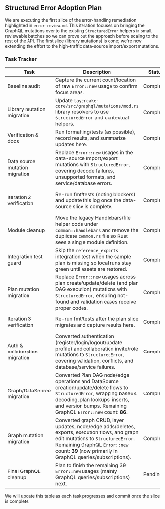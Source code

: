 ## Structured Error Adoption Plan

We are executing the first slice of the error-handling remediation highlighted in `error-review.md`.
This iteration focuses on bringing the GraphQL mutations over to the existing `StructuredError`
helpers in small, reviewable batches so we can prove out the approach before scaling to the rest of
the API. The first slice (library mutations) is done; we're now extending the effort to the
high-traffic data-source import/export mutations.

### Task Tracker

| Task | Description | Status | Notes |
| --- | --- | --- | --- |
| Baseline audit | Capture the current count/location of raw `Error::new` usage to confirm focus areas. | Completed | Latest count after recent fixes: `rg -n "Error::new" layercake-core/src/graphql | wc -l` → **117** remaining call sites. |
| Library mutation migration | Update `layercake-core/src/graphql/mutations/mod.rs` library resolvers to use `StructuredError` and contextual helpers. | Completed | Library create/update/delete/reprocess/import/seed mutations now use `StructuredError::{bad_request,validation,not_found,service}` and import the helper. |
| Verification & docs | Run formatting/tests (as possible), record results, and summarize updates here. | Completed | `cargo fmt` / `cargo test -p layercake-core` now succeed after cleaning up the duplicate `common` module and relocating sample plans. |
| Data source mutation migration | Replace `Error::new` usages in the data-source import/export mutations with `StructuredError`, covering decode failures, unsupported formats, and service/database errors. | Completed | Export/import now map through `StructuredError::{service,bad_request,database}`. |
| Iteration 2 verification | Re-run fmt/tests (noting blockers) and update this log once the data-source slice is complete. | Completed | Verified with `cargo fmt` + `cargo test -p layercake-core`; suite passes now that the common-module conflict and sample-path issues are resolved. |
| Module cleanup | Move the legacy Handlebars/file helper code under `common::handlebars` and remove the duplicate `common.rs` file so Rust sees a single module definition. | Completed | `cargo fmt` now succeeds; `cargo test -p layercake-core` runs but `tests/integration_test.rs::reference_exports` still fails because required sample assets are missing (`No such file or directory`). |
| Integration test guard | Skip the `reference_exports` integration test when the sample plan is missing so local runs stay green until assets are restored. | Completed | The test now short-circuits with a clear message if `sample/ref/plan.yaml` is absent. |
| Plan mutation migration | Replace `Error::new` usages across plan create/update/delete (and plan DAG execution) mutations with `StructuredError`, ensuring not-found and validation cases receive proper codes. | Completed | `create_plan`, `update_plan`, `delete_plan`, `execute_plan`, `update_plan_dag`, and related project/sample helpers now route through `StructuredError::{not_found,bad_request,service,database}`. Remaining GraphQL call sites dropped to **109**. |
| Iteration 3 verification | Re-run fmt/tests after the plan slice migrates and capture results here. | Completed | `cargo fmt` + `cargo test -p layercake-core` both succeed (integration test now points at `resources/sample-v1/ref/plan.yaml`). |
| Auth & collaboration migration | Converted authentication (register/login/logout/update profile) and collaboration invite/role mutations to `StructuredError`, covering validation, conflicts, and database/service failures. | Completed | Remaining GraphQL `Error::new` count is down to **89**. |
| Graph/DataSource migration | Converted Plan DAG node/edge operations and DataSource creation/update/delete flows to `StructuredError`, wrapping base64 decoding, plan lookups, inserts, and version bumps. Remaining GraphQL `Error::new` count: **86**. | Completed |  |
| Graph mutation migration | Converted graph CRUD, layer updates, node/edge adds/deletes, exports, execution flows, and graph edit mutations to `StructuredError`. Remaining GraphQL `Error::new` count: **39** (now primarily in GraphQL queries/subscriptions). | Completed |  |
| Final GraphQL cleanup | Plan to finish the remaining 39 `Error::new` usages (mainly GraphQL queries/subscriptions) next. | Pending |  |

We will update this table as each task progresses and commit once the slice is complete.
